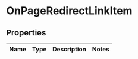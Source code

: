 # OnPageRedirectLinkItem

## Properties

| Name | Type | Description | Notes |
|------------ | ------------- | ------------- | -------------|